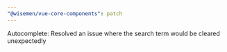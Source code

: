 ```yaml
---
"@wisemen/vue-core-components": patch
---
```


Autocomplete: Resolved an issue where the search term would be cleared unexpectedly
